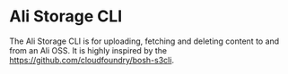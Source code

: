 # Ali Storage CLI

The Ali Storage CLI is for uploading, fetching and deleting content to and from an Ali OSS.
It is highly inspired by the https://github.com/cloudfoundry/bosh-s3cli.